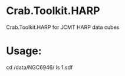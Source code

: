 # Crab.Toolkit.HARP
Crab.Toolkit.HARP for JCMT HARP data cubes


# Usage:

cd /data/NGC6946/
ls 1.sdf



